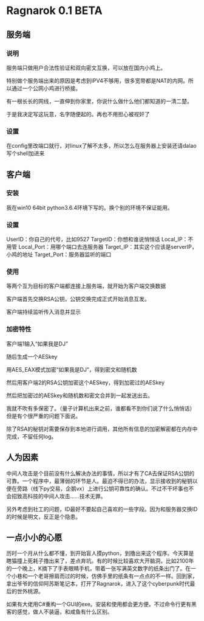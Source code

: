Ragnarok 0.1 BETA
===========

服务端
------
### 说明
服务端只做用户合法性验证和双向密文互换，可以放在国内小鸡上。

特别做个服务端出来的原因是考虑到IPV4不够用，很多宽带都是NAT的内网。所以通过一个公网小鸡进行桥接。

有一根长长的网线，一直伸到你家里，你说什么做什么他们都知道的一清二楚。

于是我决定写这玩意，名字随便起的。再也不用担心被视奸了

### 设置
在config里改端口就行，对linux了解不太多，所以怎么在服务器上安装还请dalao写个shell加进来


客户端
------
### 安装
我在win10 64bit python3.6.4环境下写的。换个别的环境不保证能用。
### 设置
UserID：你自己的代号，比如9527
TargetID：你想和谁说悄悄话
Local_IP：不用管
Local_Port：用哪个端口去连服务器
Target_IP：其实这个应该是serverIP，小鸡的地址
Target_Port：服务器监听的端口

### 使用
等两个互为目标的客户端都连接上服务端，就开始为客户端交换数据

客户端首先交换RSA公钥，公钥交换完成正式开始消息互发。

客户端持续监听传入消息并显示

### 加密特性
客户端1输入“如果我是DJ”

随后生成一个AESkey

用AES_EAX模式加密“如果我是DJ”，得到密文和随机数

然后用客户端2的RSA公钥加密这个AESkey，得到加密过的AESkey

然后把加密过的AESkey和随机数和密文合并到一起发送出去。

我就不吹有多保密了。（量子计算机出来之前，谁都看不到你们说了什么悄悄话）但是有个很严重的问题下面说。

除了RSA的秘钥对需要保存到本地进行调用，其他所有信息的加密解密都在内存中完成，不留任何log。

人为因素
------
中间人攻击是个目前没有什么解决办法的事情，所以才有了CA去保证RSA公钥的可靠。一个程序中，最薄弱的环节是人。最迫不得已的办法，显示接收到的秘钥以便在旁路（线下py交易，企鹅vx）上进行公钥可靠性的确认。不过不干坏事也不会招致高科技的中间人攻击……技术无罪。

另外考虑到社工的问题，ID最好不要起自己喜欢的一些字段。因为和服务器交换ID的时候是明文，反正是个隐患。

一点小小的心愿
-----
历时一个月从什么都不懂，到开始盲人摸python，到撸出来这个程序。今天算是瞎猫撞上死耗子撸出来了，差点弃坑。有的时候比较喜欢大开脑洞，比如2100年的一个晚上，K摘下了手表眼睛手机，带着一张写满英文数字的纸条出门了。在一个小巷和一个老哥擦肩而过的时候，仿佛手里的纸条有一点点的不一样。回到家，拿出爷爷的信仰阿苏斯笔记本，打开了Ragnarok，进入了这个cyberpunk时代最后的世外桃源。

如果有大佬用C#重构一个GUI的exe。安装和使用都会更方便。不过命令行更有黑客的感觉，做人不装逼，和咸鱼有什么区别。
